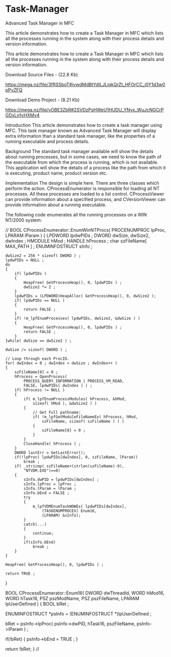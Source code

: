 # Task-Manager
Advanced Task Manager in MFC

This article demonstrates how to create a Task Manager in MFC which lists all the processes running in the system along with their process details and version information.

This article demonstrates how to create a Task Manager in MFC which lists all the processes running in the system
 along with their process details and version information.

Download Source Files - (22.8 Kb)

https://mega.nz/file/3fRSSboT#ivwdMdBtYdILJLjqkQrZt_HFOrCC_i0Y1d3w0pPyZFQ

Download Demo Project - (8.21 Kb)

https://mega.nz/file/vOBE3ZbR#2SVDzPsHWeU1HUDU_YNyx_WuJcNGCrPGDxLn1yHXMy4

Introduction
This article demonstrates how to create a task manager using MFC. This task manager known as Advanced Task Manager will display extra information than a standard task manager, like the properties of a running executable and process details.

Background
The standard task manager available will show the details about running processes, but in some cases, we need to know the path of the executable from which the process is running, which is not available. This application will show the details of a process like the path from which it is executing, product name, product version etc.

Implementation
The design is simple here. There are three classes which perform the action. CProcessEnumerator is responsible for loading all NT processes. All these processes are loaded to a list control. CProcessViewer can provide information about a specified process, and CVersionViewer can provide information about a running executable.

The following code enumerates all the running processes on a WIN NT/2000 system:

//
BOOL CProcessEnumerator::EnumWinNTProcs( PROCENUMPROC lpProc, LPARAM lParam )
{
    LPDWORD        lpdwPIDs ;
    DWORD          dwSize, dwSize2, dwIndex ;
    HMODULE        hMod ;
    HANDLE         hProcess ;
    char           szFileName[ MAX_PATH ] ;
    ENUMINFOSTRUCT sInfo ;

    dwSize2 = 256 * sizeof( DWORD ) ;
    lpdwPIDs = NULL ;
    do
    {
        if( lpdwPIDs )
        {
            HeapFree( GetProcessHeap(), 0, lpdwPIDs ) ;
            dwSize2 *= 2 ;
        }
        lpdwPIDs = (LPDWORD)HeapAlloc( GetProcessHeap(), 0, dwSize2 );
        if( lpdwPIDs == NULL )
        {
            return FALSE ;
        }
        if( !m_lpfEnumProcesses( lpdwPIDs, dwSize2, &dwSize ) )
        {
            HeapFree( GetProcessHeap(), 0, lpdwPIDs ) ;
            return FALSE ;
        }
    }while( dwSize == dwSize2 ) ;
    
    dwSize /= sizeof( DWORD ) ;
    
    // Loop through each ProcID.
    for( dwIndex = 0 ; dwIndex < dwSize ; dwIndex++ )
    {
        szFileName[0] = 0 ;
        hProcess = OpenProcess(
            PROCESS_QUERY_INFORMATION | PROCESS_VM_READ,
            FALSE, lpdwPIDs[ dwIndex ] ) ;
        if( hProcess != NULL )
        {
            if( m_lpfEnumProcessModules( hProcess, &hMod,
                sizeof( hMod ), &dwSize2 ) )
            {
                // Get Full pathname:
                if( !m_lpfGetModuleFileNameEx( hProcess, hMod,
                    szFileName, sizeof( szFileName ) ) )
                {
                    szFileName[0] = 0 ;
                }
            }
            CloseHandle( hProcess ) ;
        }
        DWORD lastErr = GetLastError();
        if(!lpProc( lpdwPIDs[dwIndex], 0, szFileName, lParam))
            break ;
        if( _stricmp( szFileName+(strlen(szFileName)-9),
            "NTVDM.EXE")==0)
        {
            sInfo.dwPID = lpdwPIDs[dwIndex] ;
            sInfo.lpProc = lpProc ;
            sInfo.lParam = lParam ;
            sInfo.bEnd = FALSE ;
            try
            {
                m_lpfVDMEnumTaskWOWEx( lpdwPIDs[dwIndex],
                    (TASKENUMPROCEX) Enum16,
                    (LPARAM) &sInfo);
            }
            catch(...)
            {
                continue;
            }
            if(sInfo.bEnd)
                break ;
        }
    }
    
    HeapFree( GetProcessHeap(), 0, lpdwPIDs ) ;
    
    return TRUE ;
}


BOOL CProcessEnumerator::Enum16( 
                DWORD dwThreadId, 
                WORD hMod16, 
                WORD hTask16,
                PSZ pszModName, 
                PSZ pszFileName, 
                LPARAM lpUserDefined )
{
  BOOL bRet ;

  ENUMINFOSTRUCT *psInfo = (ENUMINFOSTRUCT *)lpUserDefined ;

  bRet = psInfo->lpProc( psInfo->dwPID, 
         hTask16, pszFileName, psInfo->lParam ) ;

  if(!bRet)
  {
     psInfo->bEnd = TRUE ;
  }

  return !bRet;
} 
//

